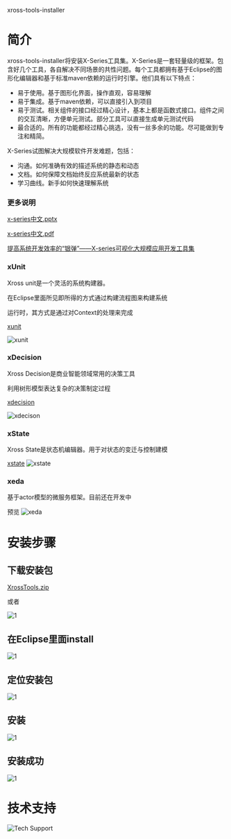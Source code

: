 xross-tools-installer

# 简介
xross-tools-installer将安装X-Series工具集。X-Series是一套轻量级的框架。包含好几个工具，各自解决不同场景的共性问题。每个工具都拥有基于Eclipse的图形化编辑器和基于标准maven依赖的运行时引擎。他们具有以下特点：
* 易于使用。基于图形化界面，操作直观，容易理解
* 易于集成。基于maven依赖，可以直接引入到项目
* 易于测试。相关组件的接口经过精心设计，基本上都是函数式接口。组件之间的交互清晰，方便单元测试。部分工具可以直接生成单元测试代码
* 最合适的。所有的功能都经过精心挑选，没有一丝多余的功能。尽可能做到专注和精简。

X-Series试图解决大规模软件开发难题，包括：
* 沟通。如何准确有效的描述系统的静态和动态
* 文档。如何保障文档始终反应系统最新的状态
* 学习曲线。新手如何快速理解系统

### 更多说明
[x-series中文.pptx](https://github.com/hejiehui/xross-tools-installer/blob/master/doc/X-Series%20-%20%E4%B8%AD%E6%96%87.pptx)

[x-series中文.pdf](https://github.com/hejiehui/xross-tools-installer/blob/master/doc/X-Series%20-%20%E4%B8%AD%E6%96%87.pdf)

[提高系统开发效率的“银弹”——X-series可视化大规模应用开发工具集 ](http://blog.csdn.net/ctrip_tech/article/details/53337622)


### xUnit
Xross unit是一个灵活的系统构建器。

在Eclipse里面所见即所得的方式通过构建流程图来构建系统

运行时，其方式是通过对Context的处理来完成

[xunit](https://github.com/hejiehui/xUnit)

![xunit](https://github.com/hejiehui/xUnit/raw/master/doc/overview.png)

### xDecision
Xross Decision是商业智能领域常用的决策工具

利用树形模型表达复杂的决策制定过程

[xdecision](https://github.com/hejiehui/xDecision)

![xdecison](https://github.com/hejiehui/xDecision/blob/master/doc/overview.png)

### xState
Xross State是状态机编辑器。用于对状态的变迁与控制建模

[xstate](https://github.com/hejiehui/xState)
![xstate](https://github.com/hejiehui/xState/raw/master/doc/overview.png)

### xeda
基于actor模型的微服务框架。目前还在开发中

预览
![xeda](https://github.com/hejiehui/xross-tools-installer/blob/master/doc/xeda.PNG)

# 安装步骤

## 下载安装包
[XrossTools.zip](https://github.com/hejiehui/xross-tools-installer/raw/master/installer/XrossTools.zip)

或者

![1](https://github.com/hejiehui/xross-tools-installer/blob/master/doc/install_2.png)

## 在Eclipse里面install
![1](https://github.com/hejiehui/xross-tools-installer/blob/master/doc/install_1.png)

## 定位安装包
![1](https://github.com/hejiehui/xross-tools-installer/blob/master/doc/install_3.png)

## 安装
![1](https://github.com/hejiehui/xross-tools-installer/blob/master/doc/install_4.png)

## 安装成功
![1](https://github.com/hejiehui/xross-tools-installer/blob/master/doc/install_5.png)

# 技术支持
![Tech Support](https://github.com/hejiehui/xross-tools-installer/blob/master/doc/x-series-tech-support.png)
